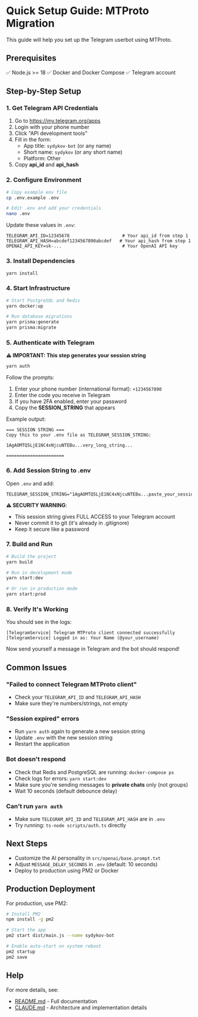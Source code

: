 # Quick Setup Guide: MTProto Migration

This guide will help you set up the Telegram userbot using MTProto.

## Prerequisites

✅ Node.js >= 18
✅ Docker and Docker Compose
✅ Telegram account

## Step-by-Step Setup

### 1. Get Telegram API Credentials

1. Go to https://my.telegram.org/apps
2. Login with your phone number
3. Click "API development tools"
4. Fill in the form:
   - App title: `sydykov-bot` (or any name)
   - Short name: `sydykov` (or any short name)
   - Platform: Other
5. Copy **api_id** and **api_hash**

### 2. Configure Environment

```bash
# Copy example env file
cp .env.example .env

# Edit .env and add your credentials
nano .env
```

Update these values in `.env`:

```env
TELEGRAM_API_ID=12345678                    # Your api_id from step 1
TELEGRAM_API_HASH=abcdef1234567890abcdef   # Your api_hash from step 1
OPENAI_API_KEY=sk-...                       # Your OpenAI API key
```

### 3. Install Dependencies

```bash
yarn install
```

### 4. Start Infrastructure

```bash
# Start PostgreSQL and Redis
yarn docker:up

# Run database migrations
yarn prisma:generate
yarn prisma:migrate
```

### 5. Authenticate with Telegram

**⚠️ IMPORTANT: This step generates your session string**

```bash
yarn auth
```

Follow the prompts:

1. Enter your phone number (international format): `+1234567890`
2. Enter the code you receive in Telegram
3. If you have 2FA enabled, enter your password
4. Copy the **SESSION_STRING** that appears

Example output:

```
=== SESSION STRING ===
Copy this to your .env file as TELEGRAM_SESSION_STRING:

1AgAOMTQ5LjE1NC4xNjcuNTEBu...very_long_string...

======================
```

### 6. Add Session String to .env

Open `.env` and add:

```env
TELEGRAM_SESSION_STRING="1AgAOMTQ5LjE1NC4xNjcuNTEBu...paste_your_session_string_here..."
```

**⚠️ SECURITY WARNING**:

- This session string gives FULL ACCESS to your Telegram account
- Never commit it to git (it's already in .gitignore)
- Keep it secure like a password

### 7. Build and Run

```bash
# Build the project
yarn build

# Run in development mode
yarn start:dev

# Or run in production mode
yarn start:prod
```

### 8. Verify It's Working

You should see in the logs:

```
[TelegramService] Telegram MTProto client connected successfully
[TelegramService] Logged in as: Your Name (@your_username)
```

Now send yourself a message in Telegram and the bot should respond!

## Common Issues

### "Failed to connect Telegram MTProto client"

- Check your `TELEGRAM_API_ID` and `TELEGRAM_API_HASH`
- Make sure they're numbers/strings, not empty

### "Session expired" errors

- Run `yarn auth` again to generate a new session string
- Update `.env` with the new session string
- Restart the application

### Bot doesn't respond

- Check that Redis and PostgreSQL are running: `docker-compose ps`
- Check logs for errors: `yarn start:dev`
- Make sure you're sending messages to **private chats** only (not groups)
- Wait 10 seconds (default debounce delay)

### Can't run `yarn auth`

- Make sure `TELEGRAM_API_ID` and `TELEGRAM_API_HASH` are in `.env`
- Try running: `ts-node scripts/auth.ts` directly

## Next Steps

- Customize the AI personality in `src/openai/base.prompt.txt`
- Adjust `MESSAGE_DELAY_SECONDS` in `.env` (default: 10 seconds)
- Deploy to production using PM2 or Docker

## Production Deployment

For production, use PM2:

```bash
# Install PM2
npm install -g pm2

# Start the app
pm2 start dist/main.js --name sydykov-bot

# Enable auto-start on system reboot
pm2 startup
pm2 save
```

## Help

For more details, see:

- [README.md](./README.md) - Full documentation
- [CLAUDE.md](./CLAUDE.md) - Architecture and implementation details
